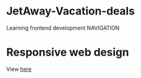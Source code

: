 # JetAway-Vacation-deals
Learning frontend development NAVIGATION


<h1>Responsive web design </h1>

View <a href='https://evans646.github.io/JetAway-Vacation-deals/'> here</a>
